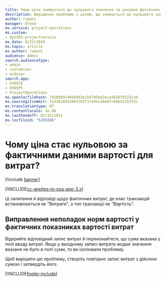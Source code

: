 ```yaml
---
title: Чому ціна знижується до нульового значення за рахунок фактичних показників вартості витрат?
description: Вирішення проблеми з ціною, що знижується до нульового значення за рахунок фактичних показників вартості витрат.
author: rumant
manager: kfend
ms.service: project-operations
ms.custom:
- dyn365-projectservice
ms.date: 8/22/2018
ms.topic: article
ms.author: rumant
audience: Admin
search.audienceType:
- admin
- customizer
- enduser
search.app:
- D365CE
- D365PS
- ProjectOperations
ms.openlocfilehash: 742b0b9c495b4b3ecb4705be3ece5656f0322ca9
ms.sourcegitcommit: fa32b1893286f20271fa4ec4be8fc68bd135f53c
ms.translationtype: HT
ms.contentlocale: uk-UA
ms.lasthandoff: 02/15/2021
ms.locfileid: "5285886"
---
```

# <a name="why-is-the-price-defaulting-to-zero-on-expense-cost-actuals"></a>Чому ціна стає нульовою за фактичними даними вартості для витрат?

[!include [banner](../includes/psa-now-project-operations.md)]

[!INCLUDE[cc-applies-to-psa-app-3.x](../includes/cc-applies-to-psa-app-3x.md)]

Ці запитання й відповіді щодо фактичних витрат, де клас транзакцій встановлюється як "Витрати", а тип транзакції як "Вартість".

## <a name="troubleshooting-cost-rates-on-expense-cost-actuals"></a>Виправлення неполадок норм вартості у фактичних показниках вартості витрат

Відкрийте відповідний запис витрат й переконайтеся, що сума вказана у полі вводу витрат. Якщо у вихідному записі витрати жодне значення вказане не було в полі суми, то ви ізолювали проблему.
 
Щоб вирішити цю проблему, створіть повторно запис витрат з дійсною сумою і затвердіть його.


[!INCLUDE[footer-include](../includes/footer-banner.md)]
